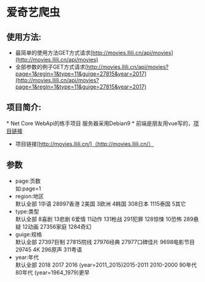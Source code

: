 # 爱奇艺爬虫
## 使用方法:
 * 最简单的使用方法GET方式请求[http://movies.llili.cn/api/movies](http://movies.llili.cn/api/movies)
 * 全部参数的例子GET方式请求[http://movies.llili.cn/api/movies?page=1&regin=1&type=11&guige=27815&year=2017](http://movies.llili.cn/api/movies?page=1&regin=1&type=11&guige=27815&year=2017)
     
## 项目简介:
 * Net Core WebApi的练手项目 服务器采用Debian9
 * 前端是朋友用vue写的，[项目链接](https://github.com/fengle0224/web_tv)
 * 项目链接[http://movies.llili.cn/]（http://movies.llili.cn/）
## 参数
 * page:页数 <br>如:page=1
 * region:地区 <br>默认全部 1华语 28997香港 2美国 3欧洲 4韩国 308日本 1115泰国 5其它
 * type:类型 <br>默认全部 8喜剧 13悲剧 6爱情 11动作 131枪战 291犯罪 128惊悚 10恐怖 289悬疑 12动画 27356家庭 1284奇幻
 * guige:规格 <br>默认全部 27397巨制 27815院线 27976经典 27977口碑佳片 9698电影节目 29745 4K 296原声 311粤语
 * year:年代 <br>默认全部 2018 2017 2016 (year=2011_2015)2015-2011 2010-2000 90年代 80年代 (year=1964_1979)更早
